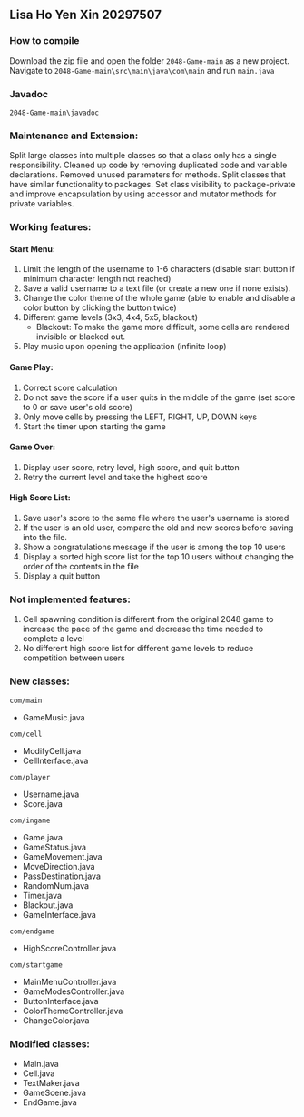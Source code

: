 ## Lisa Ho Yen Xin 20297507  

### How to compile
Download the zip file and open the folder <code>2048-Game-main</code> as a new project. 
Navigate to <code>2048-Game-main\src\main\java\com\main</code> and run <code>main.java</code>

### Javadoc
<code>2048-Game-main\javadoc</code>

### Maintenance and Extension:
Split large classes into multiple classes so that a class only has a single responsibility.
Cleaned up code by removing duplicated code and variable declarations.
Removed unused parameters for methods. 
Split classes that have similar functionality to  packages.
Set class visibility to package-private and improve encapsulation by using accessor and mutator methods for private 
variables. 

### Working features:
#### Start Menu:
1. Limit the length of the username to 1-6 characters (disable start button if minimum character length not reached)
2. Save a valid username to a text file (or create a new one if none exists). 
3. Change the color theme of the whole game (able to enable and disable a color button by clicking the button twice)
4. Different game levels (3x3, 4x4, 5x5, blackout)
   - Blackout: To make the game more difficult, some cells are rendered invisible or blacked out.
5. Play music upon opening the application (infinite loop)

#### Game Play:
1. Correct score calculation
2. Do not save the score if a user quits in the middle of the game (set score to 0 or save user's old score)
3. Only move cells by pressing the LEFT, RIGHT, UP, DOWN keys 
4. Start the timer upon starting the game

#### Game Over: 
1. Display user score, retry level, high score, and quit button
2. Retry the current level and take the highest score

#### High Score List:
1. Save user's score to the same file where the user's username is stored 
2. If the user is an old user, compare the old and new scores before saving into the file. 
3. Show a congratulations message if the user is among the top 10 users 
4. Display a sorted high score list for the top 10 users without changing the order of the contents in the file 
5. Display a quit button

### Not implemented features: 
1. Cell spawning condition is different from the original 2048 game to increase the pace of the game and decrease the time needed to complete a level
2. No different high score list for different game levels to reduce competition between users

### New classes:
<code>com/main</code>
- GameMusic.java

<code>com/cell</code>
- ModifyCell.java
- CellInterface.java

<code>com/player</code>
- Username.java
- Score.java

<code>com/ingame</code>
- Game.java
- GameStatus.java
- GameMovement.java
- MoveDirection.java
- PassDestination.java
- RandomNum.java
- Timer.java
- Blackout.java
- GameInterface.java

<code>com/endgame</code>
- HighScoreController.java

<code>com/startgame</code>
- MainMenuController.java
- GameModesController.java
- ButtonInterface.java
- ColorThemeController.java
- ChangeColor.java
  
### Modified classes:
- Main.java
- Cell.java
- TextMaker.java
- GameScene.java
- EndGame.java  
